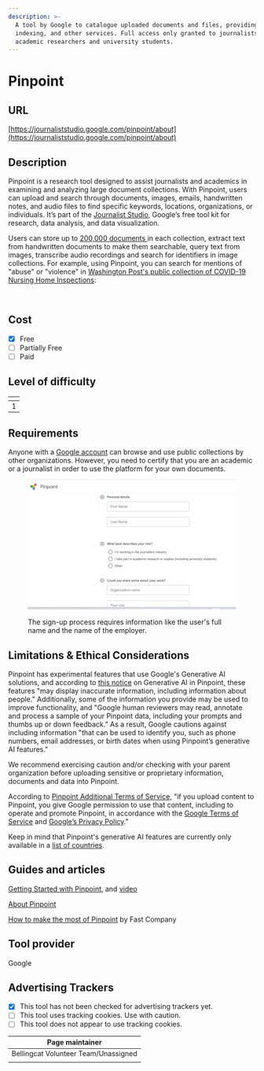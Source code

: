 ```yaml
---
description: >-
  A tool by Google to catalogue uploaded documents and files, providing OCR,
  indexing, and other services. Full access only granted to journalists,
  academic researchers and university students.
---
```


# Pinpoint

## URL

[https://journaliststudio.google.com/pinpoint/about](https://journaliststudio.google.com/pinpoint/about)

## Description

Pinpoint is a research tool designed to assist journalists and academics in examining and analyzing large document collections. With Pinpoint, users can upload and search through documents, images, emails, handwritten notes, and audio files to find specific keywords, locations, organizations, or individuals. It’s part of the [Journalist Studio](https://journaliststudio.google.com/), Google’s free tool kit for research, data analysis, and data visualization.

Users can store up to [200,000 documents ](https://support.google.com/pinpoint/answer/11955480?hl=en-IN#upload\_documents)in each collection, extract text from handwritten documents to make them searchable, query text from images, transcribe audio recordings and search for identifiers in image collections. For example, using Pinpoint, you can search for mentions of "abuse" or "violence" in [Washington Post's public collection of COVID-19 Nursing Home Inspections](https://journaliststudio.google.com/pinpoint/search?collection=989c939c11b20432):

<figure><img src=".gitbook/assets/Screenshot 2024-11-12 at 1.51.56 PM.png" alt=""><figcaption></figcaption></figure>

## Cost

* [x] Free
* [ ] Partially Free
* [ ] Paid

## Level of difficulty

<table><thead><tr><th data-type="rating" data-max="5"></th></tr></thead><tbody><tr><td>1</td></tr></tbody></table>

## Requirements

Anyone with a [Google account](https://support.google.com/pinpoint/answer/11948321?hl=en) can browse and use public collections by other organizations. However, you need to certify that you are an academic or a journalist in order to use the platform for your own documents.

<figure><img src=".gitbook/assets/image (1).png" alt=""><figcaption><p>The sign-up process requires information like the user's full name and the name of the employer.</p></figcaption></figure>

## Limitations & Ethical Considerations

Pinpoint has experimental features that use Google's Generative AI solutions, and according to [this notice](https://support.google.com/pinpoint/answer/14338615?hl=en) on Generative AI in Pinpoint, these features "may display inaccurate information, including information about people." Additionally, some of the information you provide may be used to improve functionality, and "Google human reviewers may read, annotate and process a sample of your Pinpoint data, including your prompts and thumbs up or down feedback." As a result, Google cautions against including information "that can be used to identify you, such as phone numbers, email addresses, or birth dates when using Pinpoint’s generative AI features."

We recommend exercising caution and/or checking with your parent organization before uploading sensitive or proprietary information, documents and data into Pinpoint.

According to [Pinpoint Additional Terms of Service](https://support.google.com/pinpoint/answer/13071911?hl=en), "if you upload content to Pinpoint, you give Google permission to use that content, including to operate and promote Pinpoint, in accordance with the [Google Terms of Service](https://policies.google.com/terms) and [Google’s Privacy Policy](https://policies.google.com/privacy)."

Keep in mind that Pinpoint's generative AI features are currently only available in a [list of countries](https://support.google.com/pinpoint/answer/14338615?hl=en#support\_countries).

## Guides and articles

[Getting Started with Pinpoint](https://journaliststudio.google.com/pinpoint/getting-started), and [video](https://newsinitiative.withgoogle.com/resources/trainings/pinpoint/video-getting-started-with-pinpoint/)

[About Pinpoint](https://support.google.com/pinpoint/answer/11948320?hl=en)

[How to make the most of Pinpoint](https://www.fastcompany.com/90841519/how-to-make-the-most-of-pinpoint-part-of-googles-toolkit-for-journalists) by Fast Company

## Tool provider

Google

## Advertising Trackers

* [x] This tool has not been checked for advertising trackers yet.
* [ ] This tool uses tracking cookies. Use with caution.
* [ ] This tool does not appear to use tracking cookies.

| Page maintainer                      |
| ------------------------------------ |
| Bellingcat Volunteer Team/Unassigned |
|                                      |
